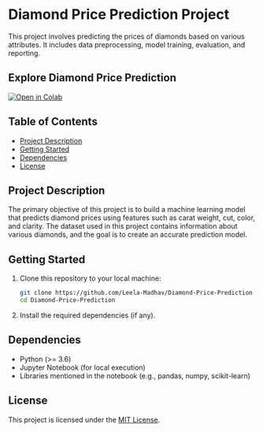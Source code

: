 # Diamond Price Prediction Project

This project involves predicting the prices of diamonds based on various attributes. It includes data preprocessing, model training, evaluation, and reporting.

## Explore Diamond Price Prediction
[![Open in Colab](https://colab.research.google.com/assets/colab-badge.svg)](https://colab.research.google.com/github/Leela-Madhav/Diamond-Price-Prediction/blob/main/Diamond%20Price%20Prediction.ipynb)
## Table of Contents

- [Project Description](#project-description)
- [Getting Started](#getting-started)
- [Dependencies](#dependencies)
- [License](#license)

## Project Description

The primary objective of this project is to build a machine learning model that predicts diamond prices using features such as carat weight, cut, color, and clarity. The dataset used in this project contains information about various diamonds, and the goal is to create an accurate prediction model.

## Getting Started

1. Clone this repository to your local machine:
   ```bash
   git clone https://github.com/Leela-Madhav/Diamond-Price-Prediction
   cd Diamond-Price-Prediction
   ```

2. Install the required dependencies (if any).

## Dependencies

- Python (>= 3.6)
- Jupyter Notebook (for local execution)
- Libraries mentioned in the notebook (e.g., pandas, numpy, scikit-learn)

## License

This project is licensed under the [MIT License](LICENSE).
